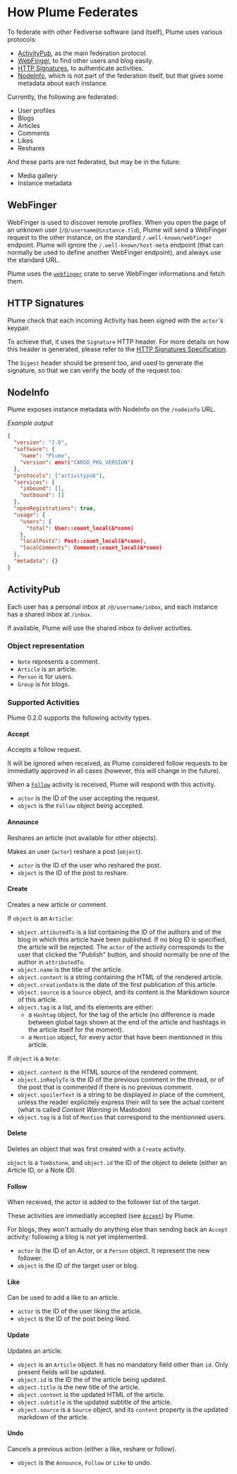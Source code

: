 # How Plume Federates

To federate with other Fediverse software (and itself), Plume uses various 
protocols:
- [ActivityPub](http://activitypub.rocks/), as the main federation protocol.
- [WebFinger](https://webfinger.net/), to find other users and blog easily.
- [HTTP 
Signatures](https://tools.ietf.org/id/draft-cavage-http-signatures-01.html), to 
authenticate activities.
- [NodeInfo](http://nodeinfo.diaspora.software/), which is not part of the 
federation itself, but that gives some metadata about each instance.

Currently, the following are federated:
- User profiles
- Blogs
- Articles
- Comments
- Likes
- Reshares

And these parts are not federated, but may be in the future:
- Media gallery
- Instance metadata

## WebFinger

WebFinger is used to discover remote profiles. When you open the page of an unknown 
user (`/@/username@instance.tld`),
Plume will send a WebFinger request to the other instance, on the standard 
`/.well-known/webfinger` endpoint. Plume
will ignore the `/.well-known/host-meta` endpoint (that can normally be used to 
define another WebFinger endpoint),
and always use the standard URL.

Plume uses the [`webfinger`](https://crates.io/crates/webfinger) crate to serve 
WebFinger informations and fetch them.

## HTTP Signatures

Plume check that each incoming Activity has been signed with the `actor`'s keypair.

To achieve that, it uses the `Signature` HTTP header. For more details on how this 
header is generated, please refer to the [HTTP Signatures 
Specification](https://tools.ietf.org/id/draft-cavage-http-signatures-01.html).

The `Digest` header should be present too, and used to generate the signature, so 
that we can verify the body of the request too.

## NodeInfo

Plume exposes instance metadata with NodeInfo on the `/nodeinfo` URL.

*Example output*

```json
{
  "version": "2.0",
  "software": {
    "name": "Plume",
    "version": env!("CARGO_PKG_VERSION")
  },
  "protocols": ["activitypub"],
  "services": {
    "inbound": [],
    "outbound": []
  },
  "openRegistrations": true,
  "usage": {
    "users": {
      "total": User::count_local(&*conn)
    },
    "localPosts": Post::count_local(&*conn),
    "localComments": Comment::count_local(&*conn)
  },
  "metadata": {}
}
```

## ActivityPub

Each user has a personal inbox at `/@/username/inbox`, and each instance has a shared
inbox at `/inbox`.

If available, Plume will use the shared inbox to deliver activities.

### Object representation

- `Note` represents a comment.
- `Article` is an article.
- `Person` is for users.
- `Group` is for blogs.

### Supported Activities

Plume 0.2.0 supports the following activity types.

#### Accept

Accepts a follow request.

It will be ignored when received, as Plume considered follow requests to be 
immediatly approved in all cases (however, this will change in the future).

When a [`Follow`](#follow) activity is received, Plume will respond with this 
activity.

- `actor` is the ID of the user accepting the request.
- `object` is the `Follow` object being accepted.

#### Announce

Reshares an article (not available for other objects).

Makes an user (`actor`) reshare a post (`object`).
- `actor` is the ID of the user who reshared the post.
- `object` is the ID of the post to reshare.

#### Create

Creates a new article or comment.

If `object` is an `Article`:
- `object.attibutedTo` is a list containing the ID of the authors and of the blog 
in which this article have been published. If no blog ID is specified, the article 
will be
rejected. The `actor` of the activity corresponds to the user that clicked the 
"Publish" button, and should normally be one of the author in `attributedTo`.
- `object.name` is the title of the article.
- `object.content` is a string containing the HTML of the rendered article.
- `object.creationDate` is the date of the first publication of this article.
- `object.source` is a `Source` object, and its content is the Markdown source of 
this article.
- `object.tag` is a list, and its elements are either:
    - a `Hashtag` object, for the tag of the article (no difference is made between 
global tags shown at the end of the article and hashtags in the article itself for 
the
moment).
    - a `Mention` object, for every actor that have been mentionned in this 
article.

If `object` is a `Note`:
- `object.content` is the HTML source of the rendered comment.
- `object.inReplyTo` is the ID of the previous comment in the thread, or of the 
post that is commented if there is no previous comment.
- `object.spoilerText` is a string to be displayed in place of the comment, unless 
the reader explicitely express their will to see the actual content (what is called 
*Content
Warning* in Mastodon)
- `object.tag` is a list of `Mention` that correspond to the mentionned users.

#### Delete

Deletes an object that was first created with a `Create` activity.

`object` is a `Tombstone`, and `object.id` the ID of the object to delete (either 
an Article ID, or a Note ID).

#### Follow

When received, the actor is added to the follower list of the target.

These activities are immediatly accepted (see [`Accept`](#accept)) by Plume.

For blogs, they won't actually do anything else than sending back an `Accept` 
activity: following a blog is not yet implemented.

- `actor` is the ID of an Actor, or a `Person` object. It represent the new 
follower.
- `object` is the ID of the target user or blog.

#### Like

Can be used to add a like to an article.

- `actor` is the ID of the user liking the article.
- `object` is the ID of the post being liked.

#### Update

Updates an article.

- `object` is an `Article` object. It has no mandatory field other than `id`. Only 
present fields will be updated.
- `object.id` is the ID the of the article being updated.
- `object.title` is the new title of the article.
- `object.content` is the updated HTML of the article.
- `object.subtitle` is the updated subtitle of the article.
- `object.source` is a `Source` object, and its `content` property is the updated 
markdown of the article.

#### Undo

Cancels a previous action (either a like, reshare or follow).

- `object` is the `Announce`, `Follow` or `Like` to undo.

